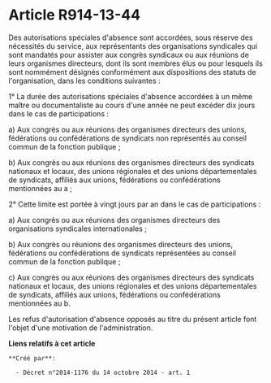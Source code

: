 # Article R914-13-44

Des autorisations spéciales d'absence sont accordées, sous réserve des nécessités du service, aux représentants des
organisations syndicales qui sont mandatés pour assister aux congrès syndicaux ou aux réunions de leurs organismes
directeurs, dont ils sont membres élus ou pour lesquels ils sont nommément désignés conformément aux dispositions des statuts
de l'organisation, dans les conditions suivantes : 

1° La durée des autorisations spéciales d'absence accordées à un même maître ou documentaliste au cours d'une année ne peut
excéder dix jours dans le cas de participations : 

a) Aux congrès ou aux réunions des organismes directeurs des unions, fédérations ou confédérations de syndicats non
représentés au conseil commun de la fonction publique ; 

b) Aux congrès ou aux réunions des organismes directeurs des syndicats nationaux et locaux, des unions régionales et des
unions départementales de syndicats, affiliés aux unions, fédérations ou confédérations mentionnées au a ; 

2° Cette limite est portée à vingt jours par an dans le cas de participations : 

a) Aux congrès ou aux réunions des organismes directeurs des organisations syndicales internationales ; 

b) Aux congrès ou réunions des organismes directeurs des unions, fédérations ou confédérations de syndicats représentées au
conseil commun de la fonction publique ; 

c) Aux congrès ou aux réunions des organismes directeurs des syndicats nationaux et locaux, des unions régionales et des
unions départementales de syndicats, affiliés aux unions, fédérations ou confédérations mentionnées au b. 

Les refus d'autorisation d'absence opposés au titre du présent article font l'objet d'une motivation de l'administration.

**Liens relatifs à cet article**

	**Créé par**:

	  - Décret n°2014-1176 du 14 octobre 2014 - art. 1

